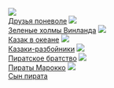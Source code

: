 ![](/books/adv_history/Юрий%20Волошин/Друзья%20поневоле.jpg)  
[Друзья поневоле](/books/adv_history/Юрий%20Волошин/Друзья%20поневоле)
![](/books/adv_history/Юрий%20Волошин/Зеленые%20холмы%20Винланда.jpg)  
[Зеленые холмы Винланда](/books/adv_history/Юрий%20Волошин/Зеленые%20холмы%20Винланда)
![](/books/adv_history/Юрий%20Волошин/Казак%20в%20океане.jpg)  
[Казак в океане](/books/adv_history/Юрий%20Волошин/Казак%20в%20океане)
![](/books/adv_history/Юрий%20Волошин/Казаки-разбойники.jpg)  
[Казаки-разбойники](/books/adv_history/Юрий%20Волошин/Казаки-разбойники)
![](/books/adv_history/Юрий%20Волошин/Пиратское%20братство.jpg)  
[Пиратское братство](/books/adv_history/Юрий%20Волошин/Пиратское%20братство)
![](/books/adv_history/Юрий%20Волошин/Пираты%20Марокко.jpg)  
[Пираты Марокко](/books/adv_history/Юрий%20Волошин/Пираты%20Марокко)
![](/books/adv_history/Юрий%20Волошин/Сын%20пирата.jpg)  
[Сын пирата](/books/adv_history/Юрий%20Волошин/Сын%20пирата)